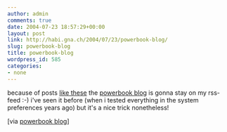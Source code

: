 ```yaml
---
author: admin
comments: true
date: 2004-07-23 18:57:29+00:00
layout: post
link: http://habi.gna.ch/2004/07/23/powerbook-blog/
slug: powerbook-blog
title: powerbook-blog
wordpress_id: 585
categories:
- none
---
```


because of posts [like these](http://powerbook.blogger.de/stories/128314/) the [powerbook blog](http://powerbook.blogger.de/) is gonna stay on my rss-feed :-)
i've seen it before (when i tested everything in the system preferences years ago) but it's a nice trick nonetheless!

[via [powerbook blog](http://powerbook.blogger.de/stories/128314/)]
